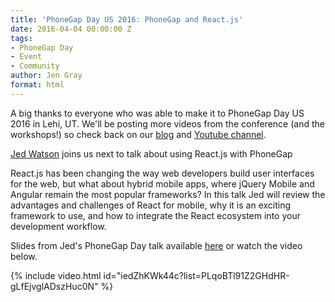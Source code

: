 ```yaml
---
title: 'PhoneGap Day US 2016: PhoneGap and React.js'
date: 2016-04-04 00:00:00 Z
tags:
- PhoneGap Day
- Event
- Community
author: Jen Gray
format: html
---
```


A big thanks to everyone who was able to make it to PhoneGap Day US 2016 in Lehi, UT. We'll be posting more videos from the conference (and the workshops!) so check back on our [blog](https://phonegap.com/blog/tag/phonegap-day/) and [Youtube channel](https://www.youtube.com/user/PhoneGap).

[Jed Watson](https://twitter.com/JedWatson) joins us next to talk about using React.js with PhoneGap

React.js has been changing the way web developers build user interfaces for the web, but what about hybrid mobile apps, where jQuery Mobile and Angular remain the most popular frameworks? In this talk Jed will review the advantages and challenges of React for mobile, why it is an exciting framework to use, and how to integrate the React ecosystem into your development workflow.

Slides from Jed's PhoneGap Day talk available [here](https://github.com/JedWatson/picture-tour-app) or watch the video below.

{% include video.html id="iedZhKWk44c?list=PLqoBTl91Z2GHdHR-gLfEjvglADszHuc0N" %}
